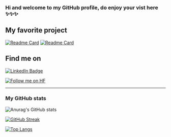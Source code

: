 ### Hi and welcome to my GitHub profile, do enjoy your vist here ✨✨✨

## My favorite project
[![Readme Card](https://github-readme-stats.vercel.app/api/pin/?username=NoAtmosphere0&repo=projects&theme=prussian)](https://github.com/NoAtmosphere0/projects)
[![Readme Card](https://github-readme-stats.vercel.app/api/pin/?username=NoAtmosphere0&repo=portfolio_website&theme=prussian)](https://github.com/NoAtmosphere0/portfolio_website)



## Find me on
<div id="badges">
  <a href="https://www.linkedin.com/in/long-dang1109/">
    <img src="https://img.shields.io/badge/LinkedIn-blue?style=for-the-badge&logo=linkedin&logoColor=white" alt="LinkedIn Badge"/>
  </a>
</div> 

[![Follow me on HF](https://huggingface.co/datasets/huggingface/badges/resolve/main/follow-me-on-HF-lg.svg)](https://huggingface.co/NoAtmosphere0)

____
### My GitHub stats
![Anurag's GitHub stats](https://github-readme-stats.vercel.app/api?username=NoAtmosphere0&theme=prussian&show_icons=true&hide_border=true)

[![GitHub Streak](http://github-readme-streak-stats.herokuapp.com?user=NoAtmosphere0&theme=prussian&hide_border=true&date_format=j%20M%5B%20Y%5D)](https://git.io/streak-stats)

[![Top Langs](https://github-readme-stats.vercel.app/api/top-langs/?username=NoAtmosphere0&layout=compact&theme=prussian&hide=javascript,html,java,procfile)](https://github.com/anuraghazra/github-readme-stats)


<!--
**NoAtmosphere0/NoAtmosphere0** is a ✨ _special_ ✨ repository because its `README.md` (this file) appears on your GitHub profile.

Here are some ideas to get you started:

- 🔭 I’m currently working on ...
- 🌱 I’m currently learning ...
- 👯 I’m looking to collaborate on ...
- 🤔 I’m looking for help with ...
- 💬 Ask me about ...
- 📫 How to reach me: ...
- 😄 Pronouns: ...
- ⚡ Fun fact: ...
-->
